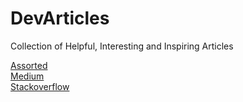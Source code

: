 # DevArticles
Collection of Helpful, Interesting and Inspiring Articles

[Assorted](https://github.com/MaxRickettsUy/DevArticles/blob/master/Assorted.md)<br>
[Medium](https://github.com/MaxRickettsUy/DevArticles/blob/master/Medium.md)<br>
[Stackoverflow](https://github.com/MaxRickettsUy/DevArticles/blob/master/Stackoverflow.md)<br>


